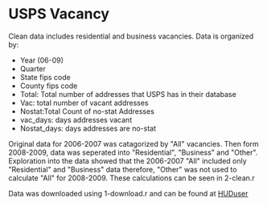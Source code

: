USPS Vacancy
================

Clean data includes residential and business vacancies.
Data is organized by:

* Year (06-09)
* Quarter
* State fips code
* County fips code
* Total: Total number of addresses that USPS has in their database 
* Vac: total number of vacant addresses 
* Nostat:Total Count of no-stat Addresses
* vac_days: days addresses vacant
* Nostat_days: days addresses are no-stat  

Original data for 2006-2007 was catagorized by "All" vacancies. Then form 2008-2009, data was seperated into "Residential", "Business" and "Other". Exploration into the data showed that the 2006-2007 "All" included only "Residential" and "Business" data therefore, "Other" was not used to calculate "All" for 2008-2009. These calculations can be seen in 2-clean.r

Data was downloaded using 1-download.r and can be found at [HUDuser](http://www.huduser.org/datasets/usps.html)




